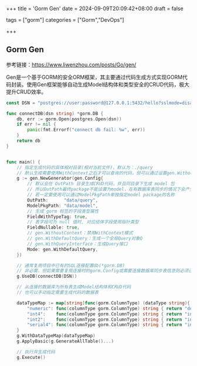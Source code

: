 +++
title = 'Gorm Gen'
date = 2024-09-09T20:09:42+08:00
draft = false

tags = ["gorm"]
categories = ["Gorm","DevOps"]

+++

## Gorm Gen 

参考链接：https://www.liwenzhou.com/posts/Go/gen/

Gen是一个基于GORM的安全ORM框架，其主要通过代码生成方式实现GORM代码封装。使用Gen框架能够自动生成Model结构体和类型安全的CRUD代码，极大提升CRUD效率。

```go
const DSN = "postgres://user:password@127.0.0.1:5432/hello?sslmode=disable&TimeZone=Asia/Shanghai&search_path=public"

func connectDB(dsn string) *gorm.DB {
	db, err := gorm.Open(postgres.Open(dsn))
	if err != nil {
		panic(fmt.Errorf("connect db fail: %w", err))
	}
	return db
}


func main() {
	// 指定生成代码的具体相对目录(相对当前文件)，默认为：./query
	// 默认生成需要使用WithContext之后才可以查询的代码，但可以通过设置gen.WithoutContext禁用该模式
	g := gen.NewGenerator(gen.Config{
		// 默认会在 OutPath 目录生成CRUD代码，并且同目录下生成 model 包
		// 所以OutPath最终package不能设置为model，在有数据库表同步的情况下会产生冲突
		// 若一定要使用可以通过ModelPkgPath单独指定model package的名称
		OutPath:      "data/query",
		ModelPkgPath: "data/model",
		// 生成 gorm 标签的字段类型属性
		FieldWithTypeTag: true,
		// 表字段可为 null 值时, 对应结体字段使用指针类型
		FieldNullable: true,
		// gen.WithoutContext：禁用WithContext模式
		// gen.WithDefaultQuery：生成一个全局Query对象Q
		// gen.WithQueryInterface：生成Query接口
		Mode: gen.WithDefaultQuery,
	})

	// 通常复用项目中已有的SQL连接配置db(*gorm.DB)
	// 非必需，但如果需要复用连接时的gorm.Config或需要连接数据库同步表信息则必须设置
	g.UseDB(connectDB(DSN))

	// 从连接的数据库为所有表生成Model结构体和CRUD代码
	// 也可以手动指定需要生成代码的数据表

	dataTypeMap := map[string]func(gorm.ColumnType) (dataType string){
		"numeric": func(columnType gorm.ColumnType) string { return "decimal.Decimal" },
		"int4":    func(columnType gorm.ColumnType) string { return "int64" },
		"int2":    func(columnType gorm.ColumnType) string { return "int64" },
		"serial4": func(columnType gorm.ColumnType) string { return "int64" },
	}
	g.WithDataTypeMap(dataTypeMap)
	g.ApplyBasic(g.GenerateAllTable()...)

	// 执行并生成代码
	g.Execute()

```






